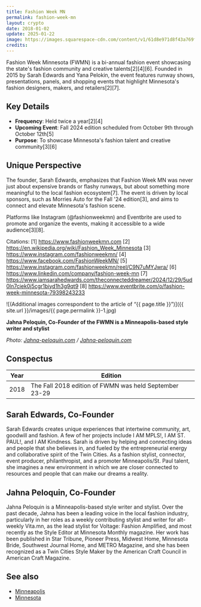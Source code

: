 ```yaml
---
title: Fashion Week MN
permalink: fashion-week-mn
layout: crypto
date: 2018-01-02
update: 2025-01-22
image: https://images.squarespace-cdn.com/content/v1/61d8e971d8f43a769fda4454/1682534479124-QCJVWL4BYTWYQ3HA1BVQ/IMG_8093.jpg?format=500w
credits:
---
```


Fashion Week Minnesota (FWMN) is a bi-annual fashion event showcasing the state's fashion community and creative talents[2][4][6]. Founded in 2015 by Sarah Edwards and Yana Pelokin, the event features runway shows, presentations, panels, and shopping events that highlight Minnesota's fashion designers, makers, and retailers[2][7].

## Key Details

- **Frequency**: Held twice a year[2][4]
- **Upcoming Event**: Fall 2024 edition scheduled from October 9th through October 12th[5]
- **Purpose**: To showcase Minnesota's fashion talent and creative community[3][6]

## Unique Perspective

The founder, Sarah Edwards, emphasizes that Fashion Week MN was never just about expensive brands or flashy runways, but about something more meaningful to the local fashion ecosystem[7]. The event is driven by local sponsors, such as Morries Auto for the Fall '24 edition[3], and aims to connect and elevate Minnesota's fashion scene.

Platforms like Instagram (@fashionweekmn) and Eventbrite are used to promote and organize the events, making it accessible to a wide audience[3][8].

Citations:
[1] https://www.fashionweekmn.com
[2] https://en.wikipedia.org/wiki/Fashion_Week_Minnesota
[3] https://www.instagram.com/fashionweekmn/
[4] https://www.facebook.com/FashionWeekMN/
[5] https://www.instagram.com/fashionweekmn/reel/C9N7uMYJwra/
[6] https://www.linkedin.com/company/fashion-week-mn
[7] https://www.iamsarahedwards.com/theconnecteddreamer/2024/12/29/5ud0ln7ciek0j5cgr1biyd1h3g9qt9
[8] https://www.eventbrite.com/o/fashion-week-minnesota-79398243233

![(Additional images correspondent to the article of “{{ page.title }}”)]({{ site.url }}/images/{{ page.permalink }}-1.jpg)

**Jahna Peloquin, Co-Founder of the FWMN is a Minneapolis-based style writer and stylist**

*Photo: [Jahna-peloquin.com](http://jahna-peloquin.com/) / [Jahna-peloquin.com](http://jahna-peloquin.com/)*

## Сonspectus

|Year|Edition|
|-|-|
|2018|The Fall 2018 edition of FWMN was held September 23-29|


##  Sarah Edwards, Co-Founder

Sarah Edwards creates unique experiences that intertwine community, art, goodwill and fashion. A few of her projects include I AM MPLS!, I AM ST. PAUL!, and I AM Kindness. Sarah is driven by helping and connecting ideas and people that she believes in, and fueled by the entrepreneurial energy and collaborative spirit of the Twin Cities. As a fashion stylist, connector, event producer, philanthropist, and a promoter Minneapolis/St. Paul talent, she imagines a new environment in which we are closer connected to resources and people that can make our dreams a reality.

## Jahna Peloquin, Co-Founder

Jahna Peloquin is a Minneapolis-based style writer and stylist. Over the past decade, Jahna has been a leading voice in the local fashion industry, particularly in her roles as a weekly contributing stylist and writer for alt-weekly Vita.mn, as the lead stylist for Voltage: Fashion Amplified, and most recently as the Style Editor at Minnesota Monthly magazine. Her work has been published in Star Tribune, Pioneer Press, Midwest Home, Minnesota Bride, Southwest Journal Home, and METRO Magazine, and she has been recognized as a Twin Cities Style Maker by the American Craft Council in American Craft Magazine.


## See also

+ [Minneapolis](index)
+ [Minnesota](index)
